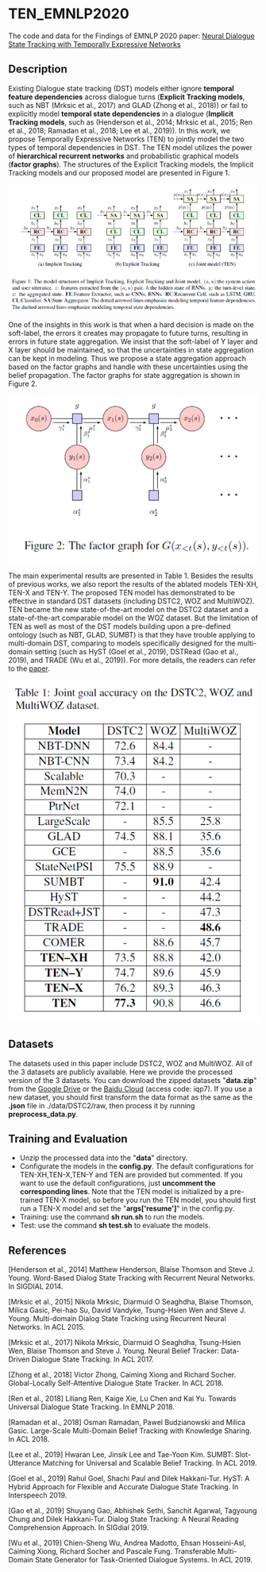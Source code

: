 # TEN_EMNLP2020
The code and data for the Findings of EMNLP 2020 paper: [Neural Dialogue State Tracking with Temporally Expressive Networks](https://www.aclweb.org/anthology/2020.findings-emnlp.142/)

## Description
Existing Dialogue state tracking (DST) models either ignore __temporal feature dependencies__ across dialogue turns (__Explicit Tracking models__, such as NBT (Mrksic et al., 2017) and GLAD (Zhong et al., 2018)) or fail to explicitly model __temporal state dependencies__ in a dialogue (__Implicit Tracking models__, such as (Henderson et al., 2014; Mrksic et al., 2015; Ren et al., 2018; Ramadan et al., 2018; Lee et al., 2019)). In this work, we propose Temporally Expressive Networks (TEN) to jointly model the two types of temporal dependencies in DST. The TEN model utilizes the power of __hierarchical recurrent networks__ and probabilistic graphical models (__factor graphs__). The structures of the Explicit Tracking models, the Implicit Tracking models and our proposed model are presented in Figure 1.

<p align="center">
  <img src="./fig/ten.png">
</p>

One of the insights in this work is that when a hard decision is made on the soft-label, the errors it creates may propagate to future turns, resulting in errors in future state aggregation. We insist that the soft-label of Y layer and X layer should be maintained, so that the uncertainties in state aggregation can be kept in modeling. Thus we propose a state aggregation approach based on the factor graphs and handle with these uncertainties using the belief propagation. The factor graphs for state aggregation is shown in Figure 2.

<p align="center">
  <img src="./fig/fg.png">
</p>

The main experimental results are presented in Table 1. Besides the results of previous works, we also report the results of the ablated models TEN-XH, TEN-X and TEN-Y. The proposed TEN model has demonstrated to be effective in standard DST datasets (including DSTC2, WOZ and MultiWOZ). TEN became the new state-of-the-art model on the DSTC2 dataset and a state-of-the-art comparable model on the WOZ dataset. But the limitation of TEN as well as most of the DST models building upon a pre-defined ontology (such as NBT, GLAD, SUMBT) is that they have trouble applying to multi-domain DST, comparing to models specifically designed for the multi-domain setting (such as HyST (Goel et al., 2019), DSTRead (Gao et al., 2019), and TRADE (Wu et al., 2019)). For more details, the readers can refer to the [paper](https://arxiv.org/pdf/2009.07615.pdf).

<p align="center">
  <img src="./fig/result.png">
</p>

## Datasets
The datasets used in this paper include DSTC2, WOZ and MultiWOZ. All of the 3 datasets are publicly available. Here we provide the processed version of the 3 datasets. You can download the zipped datasets "__data.zip__" from the [Google Drive](https://drive.google.com/drive/folders/1iLlsd5BeTmbuyuLWus4rJeCx5HMI6ocd?usp=sharing) or the [Baidu Cloud](https://pan.baidu.com/s/1p78h0LMT1YmZMxIMB8IpOA) (access code: iqp7). If you use a new dataset, you should first transform the data format as the same as the __.json__ file in ./data/DSTC2/raw, then process it by running __preprocess_data.py__.

## Training and Evaluation
+ Unzip the processed data into the "__data__" directory.
+ Configurate the models in the __config.py__. The default configurations for TEN-XH,TEN-X,TEN-Y and TEN are provided but commented. If you want to use the default configurations, just __uncomment the corresponding lines__. Note that the TEN model is initialized by a pre-trained TEN-X model, so before you run the TEN model, you should first run a TEN-X model and set the "__args\['resume'\]__" in the config.py.
+ Training: use the command __sh run.sh__ to run the models.
+ Test: use the command __sh test.sh__ to evaluate the models.

## References
[Henderson et al., 2014] Matthew Henderson, Blaise Thomson and Steve J. Young. Word-Based Dialog State Tracking with Recurrent Neural Networks. In SIGDIAL 2014.

[Mrksic et al., 2015] Nikola Mrksic, Diarmuid O Seaghdha, Blaise Thomson, Milica Gasic, Pei-hao Su, David Vandyke, Tsung-Hsien Wen and Steve J. Young. Multi-domain Dialog State Tracking using Recurrent Neural Networks. In ACL 2015.

[Mrksic et al., 2017] Nikola Mrksic, Diarmuid O Seaghdha, Tsung-Hsien Wen, Blaise Thomson and Steve J. Young. Neural Belief Tracker: Data-Driven Dialogue State Tracking. In ACL 2017.

[Zhong et al., 2018] Victor Zhong, Caiming Xiong and Richard Socher. Global-Locally Self-Attentive Dialogue State Tracker. In ACL 2018.

[Ren et al., 2018] Liliang Ren, Kaige Xie, Lu Chen and Kai Yu. Towards Universal Dialogue State Tracking. In EMNLP 2018.

[Ramadan et al., 2018] Osman Ramadan, Pawel Budzianowski and Milica Gasic. Large-Scale Multi-Domain Belief Tracking with Knowledge Sharing. In ACL 2018.

[Lee et al., 2019] Hwaran Lee, Jinsik Lee and Tae-Yoon Kim. SUMBT: Slot-Utterance Matching for Universal and Scalable Belief Tracking. In ACL 2019.

[Goel et al., 2019] Rahul Goel, Shachi Paul and Dilek Hakkani-Tur. HyST: A Hybrid Approach for Flexible and Accurate Dialogue State Tracking. In Interspeech 2019.

[Gao et al., 2019] Shuyang Gao, Abhishek Sethi, Sanchit Agarwal, Tagyoung Chung and Dilek Hakkani-Tur. Dialog State Tracking: A Neural Reading Comprehension Approach. In SIGdial 2019.

[Wu et al., 2019] Chien-Sheng Wu, Andrea Madotto, Ehsan Hosseini-Asl, Caiming Xiong, Richard Socher and Pascale Fung. Transferable Multi-Domain State Generator for Task-Oriented Dialogue Systems. In ACL 2019.
